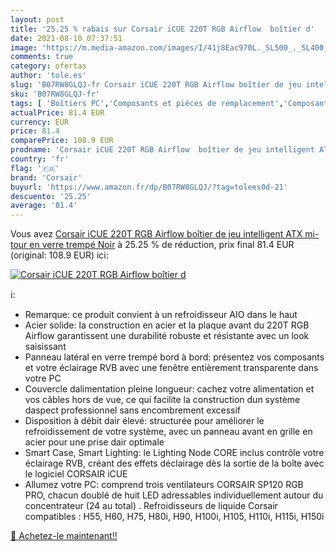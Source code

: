 ```yaml
---
layout: post
title: '25.25 % rabais sur Corsair iCUE 220T RGB Airflow  boîtier d'
date: 2021-08-10 07:37:51
image: 'https://m.media-amazon.com/images/I/41j8Eac970L._SL500_._SL400_.jpg'
comments: true
category: ofertas
author: 'tole.es'
slug: 'B07RW8GLQJ-fr Corsair iCUE 220T RGB Airflow boîtier de jeu intelligent...'
sku: 'B07RW8GLQJ-fr'
tags: [ 'Boîtiers PC','Composants et pièces de remplacement','Composants externes','Informatique','corsair', ]
actualPrice: 81.4 EUR
currency: EUR
price: 81.4
comparePrice: 108.9 EUR
prodname: 'Corsair iCUE 220T RGB Airflow  boîtier de jeu intelligent ATX mi-tour en verre trempé  Noir'
country: 'fr'
flag: '🇫🇷'
brand: 'Corsair'
buyurl: 'https://www.amazon.fr/dp/B07RW8GLQJ/?tag=tolees0d-21'
descuento: '25.25'
average: '81.4'
---
```


Vous avez [Corsair iCUE 220T RGB Airflow  boîtier de jeu intelligent ATX mi-tour en verre trempé  Noir](https://www.amazon.fr/dp/B07RW8GLQJ/?tag=tolees0d-21)  à  25.25 % de réduction, prix final  81.4 EUR (original: 108.9 EUR) ici:

[![Corsair iCUE 220T RGB Airflow  boîtier d](https://m.media-amazon.com/images/I/41j8Eac970L._SL500_._SL400_.jpg)](https://www.amazon.fr/dp/B07RW8GLQJ/?tag=tolees0d-21)

ℹ️:

- Remarque: ce produit convient à un refroidisseur AIO dans le haut
- Acier solide: la construction en acier et la plaque avant du 220T RGB Airflow garantissent une durabilité robuste et résistante avec un look saisissant
- Panneau latéral en verre trempé bord à bord: présentez vos composants et votre éclairage RVB avec une fenêtre entièrement transparente dans votre PC
- Couvercle dalimentation pleine longueur: cachez votre alimentation et vos câbles hors de vue, ce qui facilite la construction dun système daspect professionnel sans encombrement excessif
- Disposition à débit dair élevé: structurée pour améliorer le refroidissement de votre système, avec un panneau avant en grille en acier pour une prise dair optimale
- Smart Case, Smart Lighting: le Lighting Node CORE inclus contrôle votre éclairage RVB, créant des effets déclairage dès la sortie de la boîte avec le logiciel CORSAIR iCUE
- Allumez votre PC: comprend trois ventilateurs CORSAIR SP120 RGB PRO, chacun doublé de huit LED adressables individuellement autour du concentrateur (24 au total) . Refroidisseurs de liquide Corsair compatibles : H55, H60, H75, H80i, H90, H100i, H105, H110i, H115i, H150i

[🛒 Achetez-le maintenant!!](https://www.amazon.fr/dp/B07RW8GLQJ/?tag=tolees0d-21)
